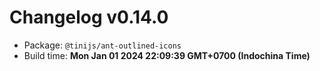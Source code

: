 # Changelog v0.14.0

- Package: `@tinijs/ant-outlined-icons`
- Build time: **Mon Jan 01 2024 22:09:39 GMT+0700 (Indochina Time)**

